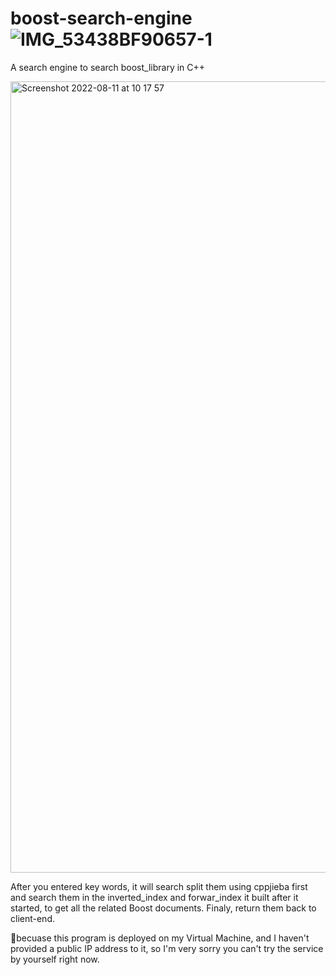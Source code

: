 # boost-search-engine![IMG_53438BF90657-1](https://user-images.githubusercontent.com/98464437/188684204-5a23f9eb-ec95-4215-8298-28e55d7286bc.jpeg)

A search engine to search boost_library in C++

<img width="1266" alt="Screenshot 2022-08-11 at 10 17 57" src="https://user-images.githubusercontent.com/98464437/184102374-dc051574-2452-4623-a39c-04f8d1e774c0.png">

After you entered key words, it will search split them using cppjieba first and search them in the inverted_index and forwar_index it built after it started, to get all the related Boost documents. Finaly, return them back to client-end.

👀becuase this program is deployed on my Virtual Machine, and I haven't provided a public IP address to it, so I'm very sorry you can't try the service by yourself right now.
